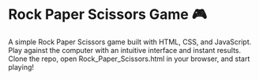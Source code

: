 # Rock Paper Scissors Game 🎮
A simple Rock Paper Scissors game built with HTML, CSS, and JavaScript. Play against the computer with an intuitive interface and instant results. Clone the repo, open Rock_Paper_Scissors.html in your browser, and start playing!
